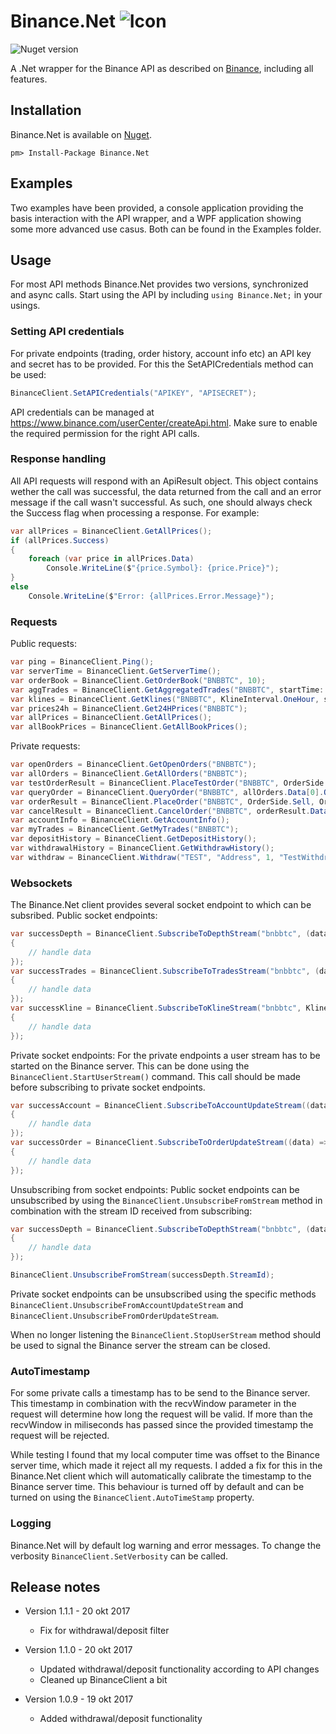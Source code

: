 # Binance.Net ![Icon](https://github.com/JKorf/Binance.Net/blob/master/Resources/binance-coin.png?raw=true)
![Nuget version](https://img.shields.io/nuget/v/binance.net.svg)

A .Net wrapper for the Binance API as described on [Binance](https://www.binance.com/restapipub.html), including all features.
## Installation
Binance.Net is available on [Nuget](https://www.nuget.org/packages/Binance.Net/).
```
pm> Install-Package Binance.Net
```

## Examples
Two examples have been provided, a console application providing the basis interaction with the API wrapper, and a WPF application showing some more advanced use casus. Both can be found in the Examples folder.

## Usage
For most API methods Binance.Net provides two versions, synchronized and async calls. Start using the API by including `using Binance.Net;` in your usings.

### Setting API credentials
For private endpoints (trading, order history, account info etc) an API key and secret has to be provided. For this the SetAPICredentials method can be used:
```C#
BinanceClient.SetAPICredentials("APIKEY", "APISECRET");
```
API credentials can be managed at https://www.binance.com/userCenter/createApi.html. Make sure to enable the required permission for the right API calls.

### Response handling
All API requests will respond with an ApiResult object. This object contains wether the call was successful, the data returned from the call and an error message if the call wasn't successful. As such, one should always check the Success flag when processing a response.
For example:
```C#
var allPrices = BinanceClient.GetAllPrices();
if (allPrices.Success)
{
	foreach (var price in allPrices.Data)
		Console.WriteLine($"{price.Symbol}: {price.Price}");
}
else
	Console.WriteLine($"Error: {allPrices.Error.Message}");
```

### Requests
Public requests:
```C#
var ping = BinanceClient.Ping();
var serverTime = BinanceClient.GetServerTime();
var orderBook = BinanceClient.GetOrderBook("BNBBTC", 10);
var aggTrades = BinanceClient.GetAggregatedTrades("BNBBTC", startTime: DateTime.UtcNow.AddMinutes(-2), endTime: DateTime.UtcNow, limit: 10);
var klines = BinanceClient.GetKlines("BNBBTC", KlineInterval.OneHour, startTime: DateTime.UtcNow.AddHours(-10), endTime: DateTime.UtcNow, limit: 10);
var prices24h = BinanceClient.Get24HPrices("BNBBTC");
var allPrices = BinanceClient.GetAllPrices();
var allBookPrices = BinanceClient.GetAllBookPrices();
```

Private requests:
```C#
var openOrders = BinanceClient.GetOpenOrders("BNBBTC");
var allOrders = BinanceClient.GetAllOrders("BNBBTC");
var testOrderResult = BinanceClient.PlaceTestOrder("BNBBTC", OrderSide.Buy, OrderType.Limit, TimeInForce.GoodTillCancel, 1, 1);
var queryOrder = BinanceClient.QueryOrder("BNBBTC", allOrders.Data[0].OrderId);
var orderResult = BinanceClient.PlaceOrder("BNBBTC", OrderSide.Sell, OrderType.Limit, TimeInForce.GoodTillCancel, 10, 0.0002);
var cancelResult = BinanceClient.CancelOrder("BNBBTC", orderResult.Data.OrderId);
var accountInfo = BinanceClient.GetAccountInfo();
var myTrades = BinanceClient.GetMyTrades("BNBBTC");
var depositHistory = BinanceClient.GetDepositHistory();
var withdrawalHistory = BinanceClient.GetWithdrawHistory();
var withdraw = BinanceClient.Withdraw("TEST", "Address", 1, "TestWithdraw");
```

### Websockets
The Binance.Net client provides several socket endpoint to which can be subsribed.
Public socket endpoints:
```C#
var successDepth = BinanceClient.SubscribeToDepthStream("bnbbtc", (data) =>
{
	// handle data
});
var successTrades = BinanceClient.SubscribeToTradesStream("bnbbtc", (data) =>
{
	// handle data
});
var successKline = BinanceClient.SubscribeToKlineStream("bnbbtc", KlineInterval.OneMinute, (data) =>
{
	// handle data
});
```

Private socket endpoints:
For the private endpoints a user stream has to be started on the Binance server. This can be done using the `BinanceClient.StartUserStream()` command. This call should be made before subscribing to private socket endpoints.
```C#
var successAccount = BinanceClient.SubscribeToAccountUpdateStream((data) =>
{
	// handle data
});
var successOrder = BinanceClient.SubscribeToOrderUpdateStream((data) =>
{
	// handle data
});
```

Unsubscribing from socket endpoints:
Public socket endpoints can be unsubscribed by using the `BinanceClient.UnsubscribeFromStream` method in combination with the stream ID received from subscribing:
```C#
var successDepth = BinanceClient.SubscribeToDepthStream("bnbbtc", (data) =>
{
	// handle data
});

BinanceClient.UnsubscribeFromStream(successDepth.StreamId);
```

Private socket endpoints can be unsubscribed using the specific methods `BinanceClient.UnsubscribeFromAccountUpdateStream` and `BinanceClient.UnsubscribeFromOrderUpdateStream`.

When no longer listening the `BinanceClient.StopUserStream` method should be used to signal the Binance server the stream can be closed.

### AutoTimestamp
For some private calls a timestamp has to be send to the Binance server. This timestamp in combination with the recvWindow parameter in the request will determine how long the request will be valid. If more than the recvWindow in miliseconds has passed since the provided timestamp the request will be rejected.

While testing I found that my local computer time was offset to the Binance server time, which made it reject all my requests. I added a fix for this in the Binance.Net client which will automatically calibrate the timestamp to the Binance server time. This behaviour is turned off by default and can be turned on using the `BinanceClient.AutoTimeStamp` property. 


### Logging
Binance.Net will by default log warning and error messages. To change the verbosity `BinanceClient.SetVerbosity` can be called.

## Release notes
* Version 1.1.1 - 20 okt 2017 
	* Fix for withdrawal/deposit filter

* Version 1.1.0 - 20 okt 2017 
	* Updated withdrawal/deposit functionality according to API changes
	* Cleaned up BinanceClient a bit

* Version 1.0.9 - 19 okt 2017 
	* Added withdrawal/deposit functionality